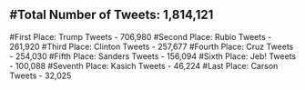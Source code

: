 #Total Number of Tweets: 1,814,121 
---
#First Place: Trump Tweets - 706,980
#Second Place: Rubio Tweets - 261,920
#Third Place: Clinton Tweets - 257,677
#Fourth Place: Cruz Tweets - 254,030
#Fifth Place: Sanders Tweets - 156,094
#Sixth Place: Jeb! Tweets - 100,088
#Seventh Place: Kasich Tweets - 46,224
#Last Place: Carson Tweets - 32,025

